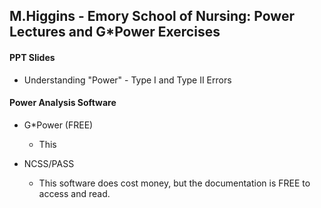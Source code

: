 ## M.Higgins - Emory School of Nursing: Power Lectures and G*Power Exercises

#### PPT Slides

* Understanding "Power" - Type I and Type II Errors


#### Power Analysis Software

* G*Power (FREE)
    - This
    
* NCSS/PASS
    - This software does cost money, but the documentation is FREE to access and read.